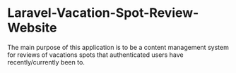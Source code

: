 # Laravel-Vacation-Spot-Review-Website
The main purpose of this application is to be a content management system for reviews of vacations spots that authenticated users have recently/currently been to.
